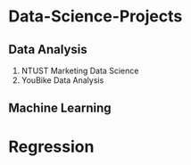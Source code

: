 # Data-Science-Projects

## Data Analysis
1. NTUST Marketing Data Science
2. YouBike Data Analysis

## Machine Learning
# Regression


